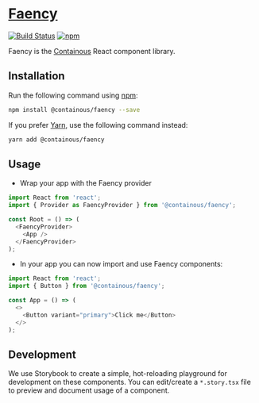 # [Faency](https://containous.github.io/faency/)

[![Build Status](https://travis-ci.com/containous/faency.svg?branch=master)](https://travis-ci.com/containous/faency)
[![npm](https://img.shields.io/npm/v/@containous/faency)](https://www.npmjs.com/package/@containous/faency)

Faency is the [Containous](https://containo.us/) React component library.

## Installation

Run the following command using [npm](https://www.npmjs.com/):

```bash
npm install @containous/faency --save
```

If you prefer [Yarn](https://yarnpkg.com/en/), use the following command instead:

```bash
yarn add @containous/faency
```

## Usage

- Wrap your app with the Faency provider

```js
import React from 'react';
import { Provider as FaencyProvider } from '@containous/faency';

const Root = () => (
  <FaencyProvider>
    <App />
  </FaencyProvider>
);
```

- In your app you can now import and use Faency components:

```js
import React from 'react';
import { Button } from '@containous/faency';

const App = () => (
  <>
    <Button variant="primary">Click me</Button>
  </>
);
```

## Development

We use Storybook to create a simple, hot-reloading playground for development on these components.
You can edit/create a `*.story.tsx` file to preview and document usage of a component.
